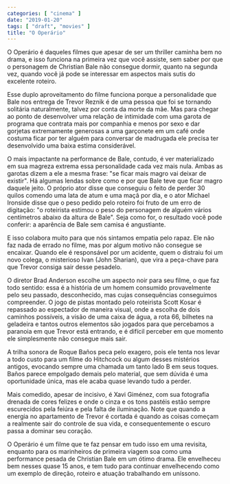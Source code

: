 ```yaml
---
categories: [ "cinema" ]
date: "2019-01-20"
tags: [ "draft", "movies" ]
title: "O Operário"
---
```

O Operário é daqueles filmes que apesar de ser um thriller caminha bem
no drama, e isso funciona na primeira vez que você assiste, sem saber
por que o personagem de Christian Bale não consegue dormir, quanto na
segunda vez, quando você já pode se interessar em aspectos mais sutis
do excelente roteiro.

Esse duplo aproveitamento do filme funciona porque a personalidade que
Bale nos entrega de Trevor Reznik é de uma pessoa que foi se tornando
solitária naturalmente, talvez por conta da morte da mãe. Mas para
chegar ao ponto de desenvolver uma relação de intimidade com uma
garota de programa que contrata mais por companhia e menos por sexo e
dar gorjetas extremamente generosas a uma garçonete em um café onde
costuma ficar por ter alguém para conversar de madrugada ele precisa
ter desenvolvido uma baixa estima considerável.

O mais impactante na performance de Bale, contudo, é ver materializado
em sua magreza extrema essa personalidade cada vez mais nula. Ambas as
garotas dizem a ele a mesma frase: "se ficar mais magro vai deixar de
existir". Há algumas lendas sobre como e por que Bale teve que ficar
magro daquele jeito. O próprio ator disse que conseguiu o feito de perder
30 quilos comendo uma lata de atum e uma maçã por dia, e o ator Michael
Ironside disse que o peso pedido pelo roteiro foi fruto de um erro de
digitação: "o roteirista estimou o peso do personagem de alguém vários
centímetros abaixo da altura de Bale". Seja como for, o resultado você
pode conferir: a aparência de Bale sem camisa é angustiante.

E isso colabora muito para que nós sintamos empatia pelo rapaz. Ele
não faz nada de errado no filme, mas por algum motivo não consegue se
encaixar. Quando ele é responsável por um acidente, quem o distraiu foi
um novo colega, o misterioso Ivan (John Sharian), que vira a peça-chave
para que Trevor consiga sair desse pesadelo.

O diretor Brad Anderson escolhe um aspecto noir para seu filme, o que faz
todo sentido: essa é a história de um homem consumido provavelmente
pelo seu passado, desconhecido, mas cujas consequências conseguimos
compreender. O jogo de pistas montado pelo roteirista Scott Kosar
é repassado ao espectador de maneira visual, onde a escolha de dois
caminhos possíveis, a visão de uma caixa de água, a rota 66, bilhetes
na geladeira e tantos outros elementos são jogados para que percebamos
a paranoia em que Trevor está entrando, e é difícil perceber em que
momento ele simplesmente não consegue mais sair.

A trilha sonora de Roque Baños peca pelo exagero, pois ele tenta
nos levar a todo custo para um filme do Hitchcock ou algum desses
mistérios antigos, evocando sempre uma chamada um tanto lado B em seus
toques. Baños parece empolgado demais pelo material, que sem dúvida
é uma oportunidade única, mas ele acaba quase levando tudo a perder.

Mais comedido, apesar de incisivo, é Xavi Giménez, com sua fotografia
drenada de cores felizes e onde o cinza e os tons pastéis estão sempre
escurecidos pela feiúra e pela falta de iluminação. Note que quando a
energia no apartamento de Trevor é cortada é quando as coisas começam
a realmente sair do controle de sua vida, e consequentemente o escuro
passa a dominar seu coração.

O Operário é um filme que te faz pensar em tudo isso em uma revisita,
enquanto para os marinheiros de primeira viagem soa como uma performance
pesada de Christian Bale em um ótimo drama. Ele envelheceu bem nesses
quase 15 anos, e tem tudo para continuar envelhecendo como um exemplo
de direção, roteiro e atuação trabalhando em uníssono.
